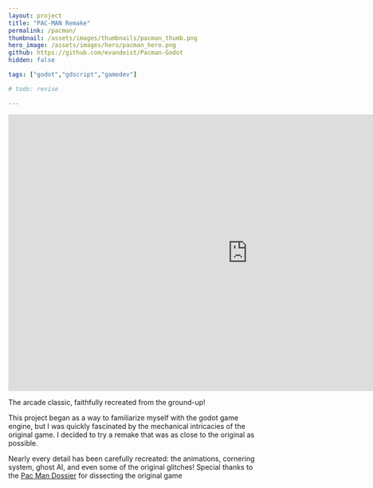 ```yaml
---
layout: project
title: "PAC-MAN Remake"
permalink: /pacman/
thumbnail: /assets/images/thumbnails/pacman_thumb.png
hero_image: /assets/images/hero/pacman_hero.png
github: https://github.com/evandeist/Pacman-Godot
hidden: false

tags: ["godot","gdscript","gamedev"]

# todo: revise

---
```


<div class="game-container">
    <iframe frameborder="0" src="https://itch.io/embed-upload/8667877?color=333333" allowfullscreen="" width="960" height="555"><a href="https://evandeist.itch.io/pac-man-remake">Play Pac Man Remake on itch.io</a></iframe>
</div>

The arcade classic, faithfully recreated from the ground-up!

This project began as a way to familiarize myself with the godot game engine, 
but I was quickly fascinated by the mechanical intricacies of the original game. 
I decided to try a remake that was as close to the original as possible.

Nearly every detail has been carefully recreated: the animations, cornering system, ghost AI, and even some of the original glitches!
Special thanks to the <a href="https://pacman.holenet.info/">Pac Man Dossier</a> for dissecting the original game